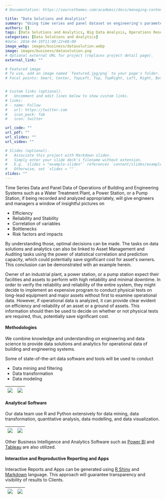 ```yaml
---
# Documentation: https://sourcethemes.com/academic/docs/managing-content/

title: "Data Solutions and Analytics"
summary: "Using time series and panel dataset on engineering's parameters and variables of system, we can detect trends, establish correlation, and perform inference analysis"
authors: []
tags: [Data Solutions and Analytics, Big Data Analysis, Operations Research]
categories: [Data Solutions and Analytics]
#date: 2016-04-19T11:08:22+08:00
image_webp: images/business/datasolution.webp
image: images/business/datasolution.png
# Optional external URL for project (replaces project detail page).
external_link: ""

# Featured image
# To use, add an image named `featured.jpg/png` to your page's folder.
# Focal points: Smart, Center, TopLeft, Top, TopRight, Left, Right, BottomLeft, Bottom, BottomRight.


# Custom links (optional).
#   Uncomment and edit lines below to show custom links.
# links:
# - name: Follow
#   url: https://twitter.com
#   icon_pack: fab
#   icon: twitter

url_code: ""
url_pdf: ""
url_slides: ""
url_video: ""

# Slides (optional).
#   Associate this project with Markdown slides.
#   Simply enter your slide deck's filename without extension.
#   E.g. `slides = "example-slides"` references `content/slides/example-slides.md`.
#   Otherwise, set `slides = ""`.
slides: ""
---
```

Time Series Data and Panel Data of Operations of Building and Engineering Systems such as a Water Treatment Plant, a Power Station, or a Pump Station, if being recorded and analyzed appropriately, will give engineers and managers a window of insightful pictures on

- Efficiency
- Reliability and Stability
- Correlation of variables
- Bottlenecks
- Risk factors and impacts

By understanding those, optimal decisions can be made. The tasks on data solutions and analytics can also be linked to Asset Management and Auditing tasks using the power of statistical correlation and prediction capacity, which could potentially save significant cost for asset's owners. This conclusion can be demonstrated with an example herein.

Owner of an industrial plant, a power station, or a pump station expect their facilities and assets to perform with high reliability and minimal downtime. In order to verify the reliability and reliability of the entire system, they might decide to implement an expensive program to conduct physical tests on long-lead equipment and major assets without first to examine operational data. However, if operational data is analyzed, it can provide clear evident on efficiency and reliability of an asset or a ground of assets. This information should then be used to decide on whether or not physical tests are required, thus, potentially save significant cost.

#### Methodologies
We combine knowledge and understanding on engineering and data science to provide data solutions and analytics for operational data of building and engineering systems.

Some of state-of-the-art data software and tools will be used to conduct
- Data mining and filtering
- Data transformation
- Data modeling

| ![](/images/auditing/R01.png)|![](/images/analysis/ch05_fig_energy_correlation.png)
|:---:|:---:|

#### Analytical Software
Our data team use R and Python extensively for data mining, data transformation, quantitative analysis, data modelling, and data visualization.

| ![](/images/auditing/R.png)|![](/images/auditing/python.png)
|:---:|:---:|

Other Business Intelligence and Analytics Software such as [Power BI](https://powerbi.microsoft.com/en-us/) and [Tableau](https://www.tableau.com/) are also utilized.

#### Interactive and Reproductive Reporting and Apps
Interactive Reports and Apps can be generated using [R Shiny](https://shiny.rstudio.com/) and [Markdown](https://rmarkdown.rstudio.com/) language. This approach will guarantee transparency and visibility of results to Clients.

| ![](/images/auditing/R02.png)|![](/images/auditing/R03.png)
|:---:|:---:|
